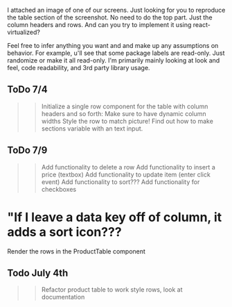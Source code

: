 I attached an image of one of our screens. Just looking for you to reproduce the table section of the screenshot.
No need to do the top part. Just the column headers and rows. And can you try to implement it using react-virtualized?

Feel free to infer anything you want and and make up any assumptions on behavior.
For example, u'll see that some package labels are read-only. Just randomize or make it all read-only.
I'm primarily mainly looking at look and feel, code readability, and 3rd party library usage.

## ToDo 7/4

> > Initialize a single row component for the table with column headers and so forth: Make sure to have dynamic column widths
> > Style the row to match picture!
> > Find out how to make sections variable with an text input.

## ToDo 7/9

> > Add functionality to delete a row
> > Add functionality to insert a price (textbox)
> > Add functionality to update item (enter click event)
> > Add functionality to sort??? <i class="fas fa-sort"></i>
> > Add functionality for checkboxes


"If I leave a data key off of column, it adds a sort icon???
=======
Render the rows in the ProductTable component

## Todo July 4th

> > Refactor product table to work
> > style rows, look at documentation
